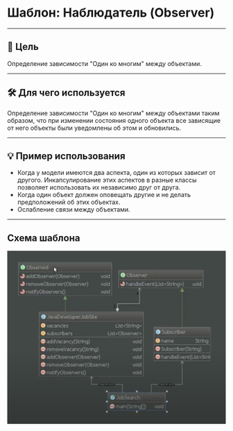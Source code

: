 # Шаблон: Наблюдатель (Observer)

---

## 🎯 Цель

Определение зависимости "Один ко многим" между объектами.

---

## 🛠️ Для чего используется

Определение зависимости "Один ко многим" между объектами таким образом, что при изменении состояния одного объекта все зависящие от него объекты были уведомлены об этом и обновились.

---

## 💡 Пример использования

- Когда у модели имеются два аспекта, один из которых зависит от другого. Инкапсулирование этих аспектов в разные классы позволяет использовать их независимо друг от друга.
- Когда один объект должен оповещать другие и не делать предположений об этих объектах.
- Ослабление связи между объектами.


---

## Схема шаблона

![Схема шаблона Наблюдатель](../../../../resources/static/observer.png)